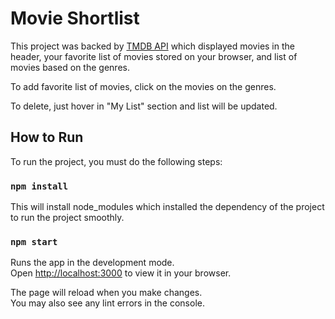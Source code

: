 # Movie Shortlist

This project was backed by [TMDB API](https://developers.themoviedb.org/3) which displayed movies in the header, your favorite list of movies stored on your browser, and list of movies based on the genres.

To add favorite list of movies, click on the movies on the genres.

To delete, just hover in "My List" section and list will be updated.

## How to Run

To run the project, you must do the following steps:

### `npm install`

This will install node_modules which installed the dependency of the project to run the project smoothly.

### `npm start`

Runs the app in the development mode.\
Open [http://localhost:3000](http://localhost:3000) to view it in your browser.

The page will reload when you make changes.\
You may also see any lint errors in the console.
